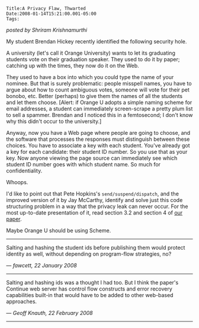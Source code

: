 
    Title:A Privacy Flaw, Thwarted
    Date:2008-01-14T15:21:00.001-05:00
    Tags:

*posted by Shriram Krishnamurthi*


My student Brendan Hickey recently identified the following security
hole.



A university (let's call it Orange University) wants to let its
graduating students vote on their graduation speaker.  They used to do
it by paper; catching up with the times, they now do it on the Web.



They used to have a box into which you could type the name of your
nominee.  But that is surely problematic: people misspell names, you
have to argue about how to count ambiguous votes, someone will vote
for their pet bonobo, etc.  Better (perhaps) to give them the names of
all the students and let them choose.  [Alert: if Orange U adopts a
simple naming scheme for email addresses, a student can immediately
screen-scrape a pretty plum list to sell a spammer.  Brendan and I
noticed this in a femtosecond; I don't know why this didn't occur to
the university.]



Anyway, now you have a Web page where people are going to choose, and
the software that processes the responses must distinguish between
these choices.  You have to associate a key with each student.  You've
already got a key for each candidate: their student ID number.  So you
use that as your key.  Now anyone viewing the page source can
immediately see which student ID number goes with which student name.
So much for confidentiality.



Whoops.



I'd like to point out that Pete Hopkins's
`send/suspend/dispatch`, and the improved version of it by
Jay McCarthy, identify and solve just this code structuring problem in
a way that the privacy leak can never occur.  For the most up-to-date
presentation of it, read section 3.2 and section 4 of
[our
paper](http://www.cs.brown.edu/~sk/Publications/Papers/Published/khmgpf-impl-use-plt-web-server-journal/).



Maybe Orange U should be using Scheme.


<!-- more -->



* * *

Salting and hashing the student ids before publishing them would protect identity as well, without depending on program-flow strategies, no?

— *fawcett, 22 January 2008*

* * *

Salting and hashing ids was a thought I had too.  But I think the paper's Continue web server has control flow constructs and error recovery capabilities built-in that would have to be added to other web-based approaches.

— *Geoff Knauth, 22 February 2008*

* * *

